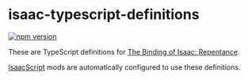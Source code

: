 # isaac-typescript-definitions

[![npm version](https://img.shields.io/npm/v/isaac-typescript-definitions.svg)](https://www.npmjs.com/package/isaac-typescript-definitions)

These are TypeScript definitions for [The Binding of Isaac: Repentance](https://store.steampowered.com/app/1426300/The_Binding_of_Isaac_Repentance/).

[IsaacScript](https://isaacscript.github.io/) mods are automatically configured to use these definitions.
